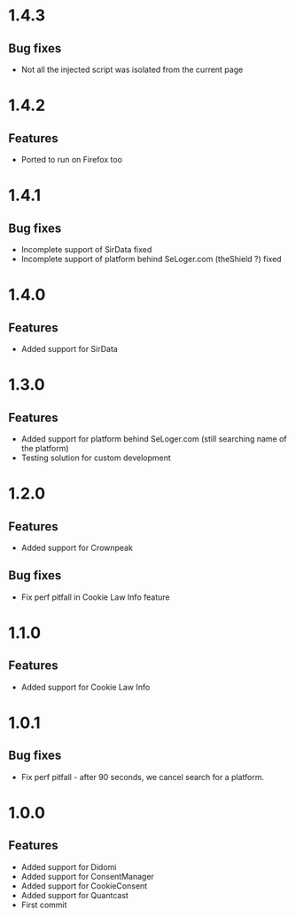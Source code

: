 # 1.4.3

## Bug fixes

  - Not all the injected script was isolated from the current page

# 1.4.2

## Features

  - Ported to run on Firefox too

# 1.4.1

## Bug fixes

  - Incomplete support of SirData fixed
  - Incomplete support of platform behind SeLoger.com (theShield ?) fixed
  
# 1.4.0

## Features

  - Added support for SirData
  
# 1.3.0

## Features

  - Added support for platform behind SeLoger.com (still searching name of the platform)
  - Testing solution for custom development

# 1.2.0

## Features

  - Added support for Crownpeak

## Bug fixes

  - Fix perf pitfall in Cookie Law Info feature

# 1.1.0

## Features

  - Added support for Cookie Law Info

# 1.0.1

## Bug fixes

  - Fix perf pitfall - after 90 seconds, we cancel search for a platform.
  
# 1.0.0

## Features

  - Added support for Didomi
  - Added support for ConsentManager
  - Added support for CookieConsent
  - Added support for Quantcast
  - First commit
